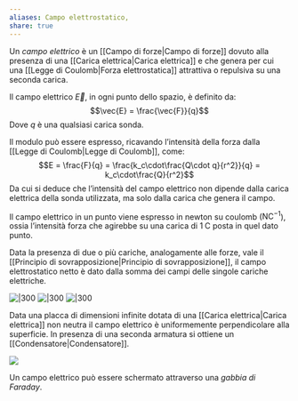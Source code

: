 ```yaml
---
aliases: Campo elettrostatico,
share: true
---
```

Un *campo elettrico* è un [[Campo di forze|Campo di forze]] dovuto alla presenza di una [[Carica elettrica|Carica elettrica]] e che genera per cui una [[Legge di Coulomb|Forza elettrostatica]] attrattiva o repulsiva su una seconda carica.

Il campo elettrico $\vec{E}$, in ogni punto dello spazio, è definito da:
$$\vec{E} = \frac{\vec{F}}{q}$$
Dove $q$ è una qualsiasi carica sonda.

Il modulo può essere espresso, ricavando l’intensità della forza dalla [[Legge di Coulomb|Legge di Coulomb]], come:
$$E = \frac{F}{q} = \frac{k_c\cdot\frac{Q\cdot q}{r^2}}{q} = k_c\cdot\frac{Q}{r^2}$$
Da cui si deduce che l’intensità del campo elettrico non dipende dalla carica elettrica della sonda utilizzata, ma solo dalla carica che genera il campo.

Il campo elettrico in un punto viene espresso in newton su coulomb ($\text{NC}^{-1}$), ossia l’intensità forza che agirebbe su una carica di $1\;\text{C}$ posta in quel dato punto.

Data la presenza di due o più cariche, analogamente alle forze, vale il [[Principio di sovrapposizione|Principio di sovrapposizione]], il campo elettrostatico netto è dato dalla somma dei campi delle singole cariche elettriche.

![|300](3d9aec165446c4609cd8a43efffd0934_MD5%201.png)
![|300](0c275bcd5aeea76b4914f13746400568_MD5%201.png) ![|300](52d551eb6fc4f8c44c8086f1cf2d98e0_MD5%201.png)

Data una placca di dimensioni infinite dotata di una [[Carica elettrica|Carica elettrica]] non neutra il campo elettrico è uniformemente perpendicolare alla superficie.
In presenza di una seconda armatura si ottiene un [[Condensatore|Condensatore]].

![](26f4d4fc05990d737c67b978b58cd493_MD5%201.png)

Un campo elettrico può essere schermato attraverso una *gabbia di Faraday*.